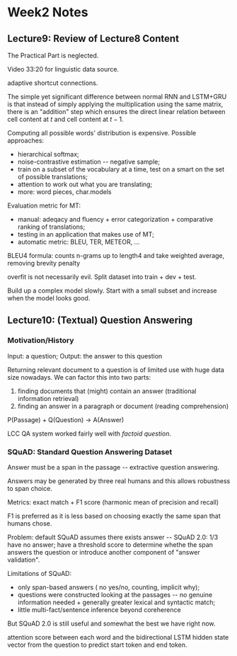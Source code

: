 # Week2 Notes

## Lecture9: Review of Lecture8 Content

The Practical Part is neglected.

Video 33:20 for linguistic data source.

adaptive shortcut connections.

The simple yet significant difference between normal RNN and LSTM+GRU is that instead of simply applying the multiplication using the same matrix, there is an "addition" step which ensures the direct linear relation between cell content at $t$ and cell content at $t-1$.

Computing all possible words' distribution is expensive. Possible approaches:

- hierarchical softmax;
- noise-contrastive estimation -- negative sample;
- train on a subset of the vocabulary at a time, test on a smart on the set of possible translations;
- attention to work out what you are translating;
- more: word pieces, char.models

Evaluation metric for MT:

- manual: adeqacy and fluency + error categorization + comparative ranking of translations;
- testing in an application that makes use of MT;
- automatic metric: BLEU, TER, METEOR, ...

BLEU4 formula: counts n-grams up to length4 and take weighted average, removing brevity penalty

overfit is not necessarily evil. Split dataset into train + dev + test.

Build up a complex model slowly. Start with a small subset and increase when the model looks good.

## Lecture10: (Textual) Question Answering

### Motivation/History

Input: a question; Output: the answer to this question

Returning relevant document to a question is of limited use with huge data size nowadays. We can factor this into two parts:

1. finding documents that (might) contain an answer (traditional information retrieval)
2. finding an answer in a paragraph or document (reading comprehension)

P(Passage) + Q(Question) -> A(Answer)

LCC QA system worked fairly well with *factoid question*.

### SQuAD: Standard Question Answering Dataset

Answer must be a span in the passage -- extractive question answering.

Answers may be generated by three real humans and this allows robustness to span choice.

Metrics: exact match + F1 score (harmonic mean of precision and recall)

F1 is preferred as it is less based on choosing exactly the same span that humans chose.

Problem: default SQuAD assumes there exists answer -- SQuAD 2.0: 1/3 have no answer; have a threshold score to determine whethe the span answers the question or introduce another component of "answer validation".

Limitations of SQuAD:

- only span-based answers ( no yes/no, counting, implicit why);
- questions were constructed looking at the passages -- no genuine information needed + generally greater lexical and syntactic match;
- little multi-fact/sentence inference beyond coreherence

But SQuAD 2.0 is still useful and somewhat the best we have right now.

attention score between each word and the bidirectional LSTM hidden state vector from the question to predict start token and end token.
